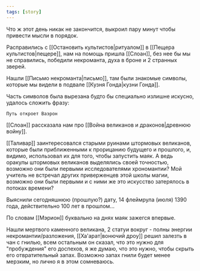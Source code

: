 ```yaml
---
tags: [story]
---
```


Что ж этот день никак не закончится, выкроил пару минут чтобы привести мысли в порядок.

Расправились с [[Остановить культистов|ритуалом]] в [[Пещера культистов|пещере]], нам на помощь пришла [[Слоан]], без нее бы мы не справились, победили некроманта, духа в броне и 2 странных зверей.

Нашли [[Письмо некроманта|письмо]], там были знакомые символы, которые мы видели в подвале [[Кузня Гонда|кузни Гонда]].

Часть символов была вырезана будто бы специально излишне искусно, удалось сложить фразу:

```
Путь откроет Ваэрон
```

[[Слоан]] рассказала нам про [[Война великанов и драконов|древнюю войну]].

[[Таливар]] заинтересовался старыми руинами штормовых великанов, которые были приближенными к прорицанию будущего и прошлого, и, видимо, использовал их для того, чтобы запустить маяк. А ведь оракулы штормовых великанов выделялись своей точностью, возможно они были первыми исследователями хрономантии? Мой учитель не встречал других приверженцев этой школы магии, возможно они были первыми и с ними же это искусство затерялось в потоках времени?

Выяснили сегодняшнюю (прошлую?) дату, 14 флеймрула (июля) 1390 года, действительно 100 лет в прошлом...

По словам [[Мэрион]] буквально на днях маяк зажегся впервые.

Нашли мертвого каменного великана, 2 статуи вокруг - полны энергии некромантии/разложения, [[Ха'арат|вонючий дроу]] решил залезть в чан с гнилью, всем остальным он сказал, что это нужно для "пробуждения" его доспехов, я же думаю, что это нужно, чтобы скрыть его отвратительный запах. Возможно запах гнили будет менее мерзким, но лично я в этом сомневаюсь.
